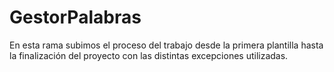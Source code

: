 # GestorPalabras
En esta rama subimos el proceso del trabajo desde la primera plantilla hasta la finalización del proyecto con las distintas excepciones utilizadas.

